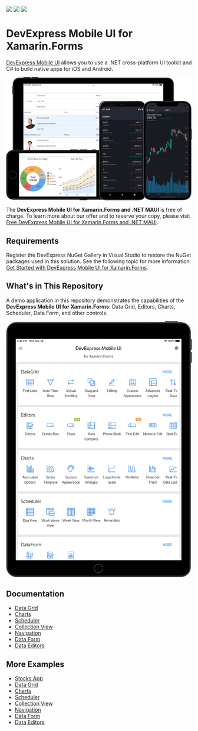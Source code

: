 <!-- default badges list -->
![](https://img.shields.io/endpoint?url=https://codecentral.devexpress.com/api/v1/VersionRange/228646956/21.2.4%2B)
[![](https://img.shields.io/badge/Open_in_DevExpress_Support_Center-FF7200?style=flat-square&logo=DevExpress&logoColor=white)](https://supportcenter.devexpress.com/ticket/details/T848259)
[![](https://img.shields.io/badge/📖_How_to_use_DevExpress_Examples-e9f6fc?style=flat-square)](https://docs.devexpress.com/GeneralInformation/403183)
<!-- default badges end -->
# DevExpress Mobile UI for Xamarin.Forms

[DevExpress Mobile UI](https://www.devexpress.com/xamarin/) allows you to use a .NET cross-platform UI toolkit and C# to build native apps for iOS and Android.

![DevExpress Mobile UI for Xamarin.Forms](./Images/xamarin.png)

The **DevExpress Mobile UI for Xamarin.Forms and .NET MAUI** is free of charge. To learn more about our offer and to reserve your copy, please visit [Free DevExpress Mobile UI for Xamarin.Forms and .NET MAUI](https://www.devexpress.com/xamarin-free).

## Requirements

Register the DevExpress NuGet Gallery in Visual Studio to restore the NuGet packages used in this solution. See the following topic for more information: [Get Started with DevExpress Mobile UI for Xamarin.Forms](https://docs.devexpress.com/MobileControls/403540/xamarin-forms/get-started).

## What's in This Repository

A demo application in this repository demonstrates the capabilities of the **DevExpress Mobile UI for Xamarin.Forms**: Data Grid, Editors, Charts, Scheduler, Data Form, and other controls.

![DevExpress Mobile UI for Xamarin.Forms](./Images/demo-center.png)

## Documentation

- [Data Grid](http://docs.devexpress.com/MobileControls/400543/xamarin-forms/data-grid/index)
- [Charts](http://docs.devexpress.com/MobileControls/400422/xamarin-forms/charts/index)
- [Scheduler](http://docs.devexpress.com/MobileControls/400676/xamarin-forms/scheduler/index)
- [Collection View](http://docs.devexpress.com/MobileControls/402074/xamarin-forms/collection-view/index)
- [Navigation](http://docs.devexpress.com/MobileControls/400544/xamarin-forms/navigation-controls/index)
- [Data Form](https://docs.devexpress.com/MobileControls/401732/xamarin-forms/data-form/index)
- [Data Editors](https://docs.devexpress.com/MobileControls/401613/xamarin-forms/editors/index)

## More Examples

* [Stocks App](https://github.com/DevExpress-Examples/xamarin-forms-stocks-app)
* [Data Grid](https://github.com/DevExpress-Examples/xamarin-forms-data-grid-examples)
* [Charts](https://github.com/DevExpress-Examples/xamarin-forms-chart-examples)
* [Scheduler](https://github.com/DevExpress-Examples/xamarin-forms-scheduler-examples)
* [Collection View](https://github.com/DevExpress-Examples/xamarin-forms-collection-view-examples)
* [Navigation](https://github.com/DevExpress-Examples/xamarin-forms-navigation-examples)
* [Data Form](https://github.com/DevExpress-Examples/xamarin-forms-data-form-examples)
* [Data Editors](https://github.com/DevExpress-Examples/xamarin-forms-editors-examples)

